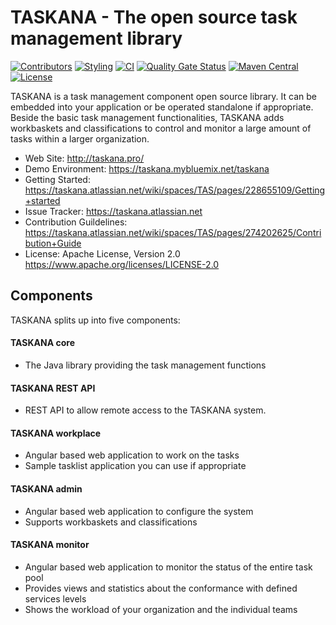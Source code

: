 TASKANA - The open source task management library
=================================================

[![Contributors](https://img.shields.io/github/contributors/taskana/taskana.svg)](https://github.com/Taskana/taskana/graphs/contributors)
[![Styling](https://img.shields.io/badge/code_style-prettier-ff69b4.svg?style=flat-square)](https://prettier.io/)
[![CI](https://github.com/Taskana/taskana/workflows/CI/badge.svg)](https://github.com/Taskana/taskana/actions?query=workflow%3ACI)
[![Quality Gate Status](https://sonarcloud.io/api/project_badges/measure?project=Taskana_taskana&metric=alert_status)](https://sonarcloud.io/dashboard?id=Taskana_taskana)
[![Maven Central](https://maven-badges.herokuapp.com/maven-central/pro.taskana/taskana-core/badge.svg)](https://maven-badges.herokuapp.com/maven-central/pro.taskana/taskana-core)
[![License](http://img.shields.io/:license-apache-blue.svg)](http://www.apache.org/licenses/LICENSE-2.0.html)

TASKANA is a task management component open source library. It can be embedded into your application or be operated standalone if appropriate. Beside the basic task management functionalities, TASKANA adds workbaskets and classifications to control and monitor a large amount of tasks within a larger organization. 

* Web Site: http://taskana.pro/
* Demo Environment: https://taskana.mybluemix.net/taskana
* Getting Started: https://taskana.atlassian.net/wiki/spaces/TAS/pages/228655109/Getting+started
* Issue Tracker: https://taskana.atlassian.net
* Contribution Guildelines: https://taskana.atlassian.net/wiki/spaces/TAS/pages/274202625/Contribution+Guide
* License: Apache License, Version 2.0  https://www.apache.org/licenses/LICENSE-2.0

Components
----------

TASKANA splits up into five components:

#### TASKANA core
 * The Java library providing the task management functions

#### TASKANA REST API
 * REST API to allow remote access to the TASKANA system.

#### TASKANA workplace
 * Angular based web application to work on the tasks
 * Sample tasklist application you can use if appropriate

#### TASKANA admin
 * Angular based web application to configure the system
 * Supports workbaskets and classifications

#### TASKANA monitor
 * Angular based web application to monitor the status of the entire task pool
 * Provides views and statistics about the conformance with defined services levels
 * Shows the workload of your organization and the individual teams


